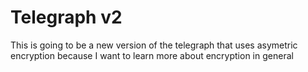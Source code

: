 # Telegraph v2
This is going to be a new version of the telegraph that uses asymetric encryption because I want to learn more about encryption in general
